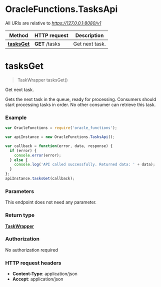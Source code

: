 # OracleFunctions.TasksApi

All URIs are relative to *https://127.0.0.1:8080/v1*

Method | HTTP request | Description
------------- | ------------- | -------------
[**tasksGet**](TasksApi.md#tasksGet) | **GET** /tasks | Get next task.


<a name="tasksGet"></a>
# **tasksGet**
> TaskWrapper tasksGet()

Get next task.

Gets the next task in the queue, ready for processing. Consumers should start processing tasks in order. No other consumer can retrieve this task.

### Example
```javascript
var OracleFunctions = require('oracle_functions');

var apiInstance = new OracleFunctions.TasksApi();

var callback = function(error, data, response) {
  if (error) {
    console.error(error);
  } else {
    console.log('API called successfully. Returned data: ' + data);
  }
};
apiInstance.tasksGet(callback);
```

### Parameters
This endpoint does not need any parameter.

### Return type

[**TaskWrapper**](TaskWrapper.md)

### Authorization

No authorization required

### HTTP request headers

 - **Content-Type**: application/json
 - **Accept**: application/json

